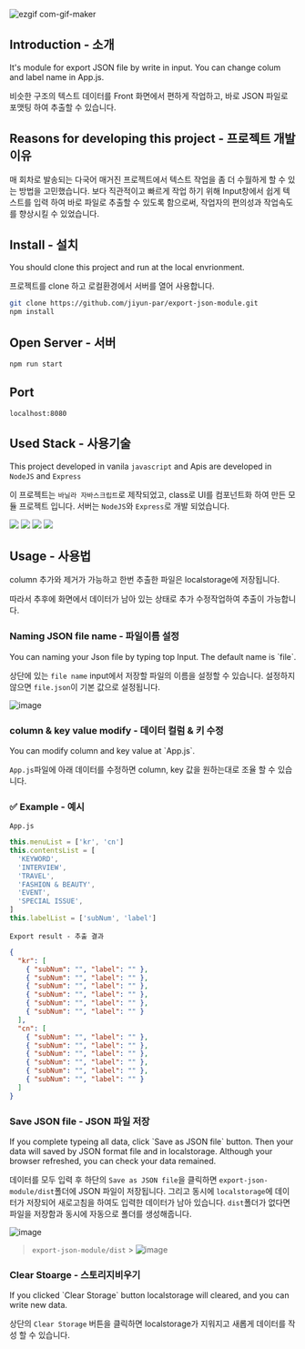 ![ezgif com-gif-maker](https://user-images.githubusercontent.com/72537762/211192271-0a402ad4-ab77-4f33-bbd8-75d101d6308c.gif)

## Introduction - 소개

It's module for export JSON file by write in input. You can change colum and label name in App.js.

비슷한 구조의 텍스트 데이터를 Front 화면에서 편하게 작업하고, 바로 JSON 파일로 포맷팅 하여 추출할 수 있습니다.

## Reasons for developing this project - 프로젝트 개발 이유

매 회차로 발송되는 다국어 매거진 프로젝트에서 텍스트 작업을 좀 더 수월하게 할 수 있는 방법을
고민했습니다. 보다 직관적이고 빠르게 작업 하기 위해 Input창에서 쉽게 텍스트를 입력 하여 바로
파일로 추출할 수 있도록 함으로써, 작업자의 편의성과 작업속도를 향상시킬 수 있었습니다.

## Install - 설치

You should clone this project and run at the local envrionment.

프로젝트를 clone 하고 로컬환경에서 서버를 열어 사용합니다.

```bash
git clone https://github.com/jiyun-par/export-json-module.git
npm install
```

## Open Server - 서버

```bash
npm run start
```

## Port

```
localhost:8080
```

## Used Stack - 사용기술

This project developed in vanila `javascript` and Apis are developed in `NodeJS` and `Express`

이 프로젝트는 `바닐라 자바스크립트`로 제작되었고, class로 UI를 컴포넌트화 하여 만든 모듈 프로젝트 입니다. 서버는 `NodeJS`와 `Express`로 개발 되었습니다.

<img src="https://img.shields.io/badge/nodeJS-339933?style=for-the-badge&logo=node.js&logoColor=white">
<img src="https://img.shields.io/badge/express-000000?style=for-the-badge&logo=express&logoColor=white">
<img src="https://img.shields.io/badge/javascript-F7DF1E?style=for-the-badge&logo=Javascript&logoColor=white">
<img src="https://img.shields.io/badge/css-1572B6?style=for-the-badge&logo=css3&logoColor=white">

## Usage - 사용법

column 추가와 제거가 가능하고 한번 추출한 파일은 localstorage에 저장됩니다.

따라서 추후에 화면에서 데이터가 남아 있는 상태로 추가 수정작업하여 추출이 가능합니다.

### Naming JSON file name - 파일이름 설정

<p>You can naming your Json file by typing top Input. The default name is `file`.</p>

상단에 있는 `file name` input에서 저장할 파일의 이름을 설정할 수 있습니다. 설정하지 않으면 `file.json`이
기본 값으로 설정됩니다.

![image](https://user-images.githubusercontent.com/72537762/211191295-a51554aa-c515-4d0a-9dc3-374fd5fe69db.png)

### column & key value modify - 데이터 컬럼 & 키 수정

<p>You can modify column and key value at `App.js`.</p>

`App.js`파일에 아래 데이터를 수정하면 column, key 값을 원하는대로 조율 할 수 있습니다.

### ✅ Example - 예시

`App.js`

```javascript
this.menuList = ['kr', 'cn']
this.contentsList = [
  'KEYWORD',
  'INTERVIEW',
  'TRAVEL',
  'FASHION & BEAUTY',
  'EVENT',
  'SPECIAL ISSUE',
]
this.labelList = ['subNum', 'label']
```

`Export result - 추출 결과`

```json
{
  "kr": [
    { "subNum": "", "label": "" },
    { "subNum": "", "label": "" },
    { "subNum": "", "label": "" },
    { "subNum": "", "label": "" },
    { "subNum": "", "label": "" },
    { "subNum": "", "label": "" }
  ],
  "cn": [
    { "subNum": "", "label": "" },
    { "subNum": "", "label": "" },
    { "subNum": "", "label": "" },
    { "subNum": "", "label": "" },
    { "subNum": "", "label": "" },
    { "subNum": "", "label": "" }
  ]
}
```

### Save JSON file - JSON 파일 저장

<p>If you complete typeing all data, click `Save as JSON file` button. Then your data will saved by JSON format file and in localstorage. Although your browser
refreshed, you can check your data remained.</p>

데이터를 모두 입력 후 하단의 `Save as JSON file`을 클릭하면 `export-json-module/dist`폴더에 JSON 파일이 저장됩니다. 그리고 동시에 `localstorage`에 데이터가 저장되어
새로고침을 하여도 입력한 데이터가 남아 있습니다. `dist`폴더가 없다면 파일을 저장함과 동시에 자동으로 폴더를 생성해줍니다.

![image](https://user-images.githubusercontent.com/72537762/211191336-0122bbfd-bcd1-4832-85a6-bcfcf2275ca6.png)

> `export-json-module/dist` > ![image](https://user-images.githubusercontent.com/72537762/211191345-e8170094-501a-46da-b664-7e6960de18c4.png)

### Clear Stoarge - 스토리지비우기

<p>If you clicked `Clear Storage` button localstorage will cleared, and you can write new data.</p>

상단의 `Clear Storage` 버튼을 클릭하면 localstorage가 지워지고 새롭게 데이터를 작성 할 수 있습니다.
